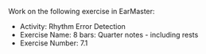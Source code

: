 Work on the following exercise in EarMaster:
- Activity: Rhythm Error Detection
- Exercise Name: 8 bars: Quarter notes - including rests
- Exercise Number: 7.1
